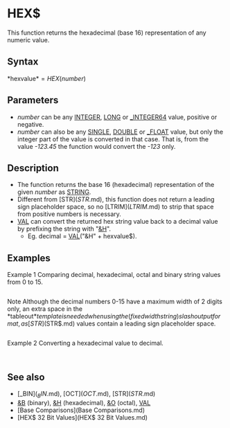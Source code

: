 # HEX$

This function returns the hexadecimal (base 16) representation of any numeric value.

  

## Syntax

*hexvalue$* = HEX$(*number*)
  

## Parameters

* *number* can be any [INTEGER](INTEGER.md), [LONG](LONG.md) or [_INTEGER64](_INTEGER64.md) value, positive or negative.
* *number* can also be any [SINGLE](SINGLE.md), [DOUBLE](DOUBLE.md) or [_FLOAT](_FLOAT.md) value, but only the integer part of the value is converted in that case. That is, from the value *-123.45* the function would convert the *-123* only.

  

## Description

* The function returns the base 16 (hexadecimal) representation of the given *number* as [STRING](STRING.md).
* Different from [STR$](STR$.md), this function does not return a leading sign placeholder space, so no [LTRIM$](LTRIM$.md) to strip that space from positive numbers is necessary.
* [VAL](VAL.md) can convert the returned hex string value back to a decimal value by prefixing the string with "[&H](&H.md)".
	+ Eg. decimal = [VAL](VAL.md)("&H" + hexvalue$).

  

## Examples

Example 1
Comparing decimal, hexadecimal, octal and binary string values from 0 to 15.

``` tabletop$ = " Decimal | Hexadecimal | Octal | Binary " tablesep$ = "---------+-------------+-------+--------" tableout$ = "  \ \    |      \\     |   \\  |  \  \  " 'the PRINT USING template  [LOCATE](LOCATE.md) 2, 10: [PRINT](PRINT.md) tabletop$ [LOCATE](LOCATE.md) 3, 10: [PRINT](PRINT.md) tablesep$ [FOR](FOR.md) n% = 0 [TO](TO.md) 15     [LOCATE](LOCATE.md) 4 + n%, 10: [PRINT USING](PRINT USING.md) tableout$; [STR$](STR$.md)(n%); HEX$(n%); [OCT$](OCT$.md)(n%); [_BIN$](_BIN$.md)(n%) [NEXT](NEXT.md) n%  
```

Note
Although the decimal numbers 0-15 have a maximum width of 2 digits only, an extra space in the *tableout$* template is needed when using the (fixed width string) slash output format, as [STR$](STR$.md) values contain a leading sign placeholder space.

```           Decimal | Hexadecimal | Octal | Binary          ---------+-------------+-------+--------             0     |      0      |   0   |  0             1     |      1      |   1   |  1             2     |      2      |   2   |  10             3     |      3      |   3   |  11             4     |      4      |   4   |  100             5     |      5      |   5   |  101             6     |      6      |   6   |  110             7     |      7      |   7   |  111             8     |      8      |   10  |  1000             9     |      9      |   11  |  1001             10    |      A      |   12  |  1010             11    |      B      |   13  |  1011             12    |      C      |   14  |  1100             13    |      D      |   15  |  1101             14    |      E      |   16  |  1110             15    |      F      |   17  |  1111  
```

  

Example 2
Converting a hexadecimal value to decimal.

``` hexvalue$ = HEX$(255) [PRINT](PRINT.md) "Hex: "; hexvalue$ [PRINT](PRINT.md) "Converting Hex value to Decimal:"; [VAL](VAL.md)("&H" + hexvalue$)  
```

``` Hex: FF Converting Hex value to Decimal: 255  
```

  

## See also

* [_BIN$](_BIN$.md), [OCT$](OCT$.md), [STR$](STR$.md)
* [&B](&B.md) (binary), [&H](&H.md) (hexadecimal), [&O](&O.md) (octal), [VAL](VAL.md)
* [Base Comparisons](Base Comparisons.md)
* [HEX$ 32 Bit Values](HEX$ 32 Bit Values.md)

  
